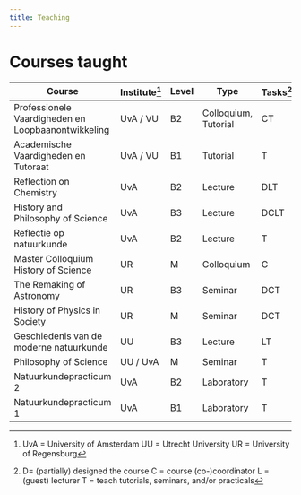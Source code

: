 ```yaml
---
title: Teaching
---
```

# Courses taught

| Course                                             | Institute[^inst] | Level | Type          | Tasks[^tasks] | First | Last  |     |
| -------------------------------------------------- | --------- | ----- | -------------------- | ------------- | ----- | ----- | --- |
| Professionele Vaardigheden en Loopbaanontwikkeling | UvA / VU  | B2    | Colloquium, Tutorial | CT            | 23/24 | 24/25 |     |
| Academische Vaardigheden en Tutoraat               | UvA / VU  | B1    | Tutorial             | T             | 23/24 | 24/25 |     |
| Reflection on Chemistry                            | UvA       | B2    | Lecture              | DLT           | 23/24 | 24/25 |     |
| History and Philosophy of Science                  | UvA       | B3    | Lecture              | DCLT          | 16/17 | 24/25 |     |
| Reflectie op natuurkunde                           | UvA       | B2    | Lecture              | T             | 23/24 |       |     |
| Master Colloquium History of Science               | UR        | M     | Colloquium           | C             | 22/23 |       |     |
| The Remaking of Astronomy                          | UR        | B3    | Seminar              | DCT           | 21/22 |       |     |
| History of Physics in Society                      | UR        | M     | Seminar              | DCT           | 21/22 | 22/23 |     |
| Geschiedenis van de moderne natuurkunde            | UU        | B3    | Lecture              | LT            | 16/17 | 17/18 |     |
| Philosophy of Science                              | UU / UvA  | M     | Seminar              | T             | 14/15 | 15/16 |     |
| Natuurkundepracticum 2                             | UvA       | B2    | Laboratory           | T             | 08/09 | 09/10 |     |
| Natuurkundepracticum 1                             | UvA       | B1    | Laboratory           | T             | 08/09 |       |     |

[^tasks]: D= (partially) designed the course
C = course (co-)coordinator
L = (guest) lecturer
T = teach tutorials, seminars, and/or practicals

[^inst]: UvA = University of Amsterdam
UU = Utrecht University
UR = University of Regensburg
